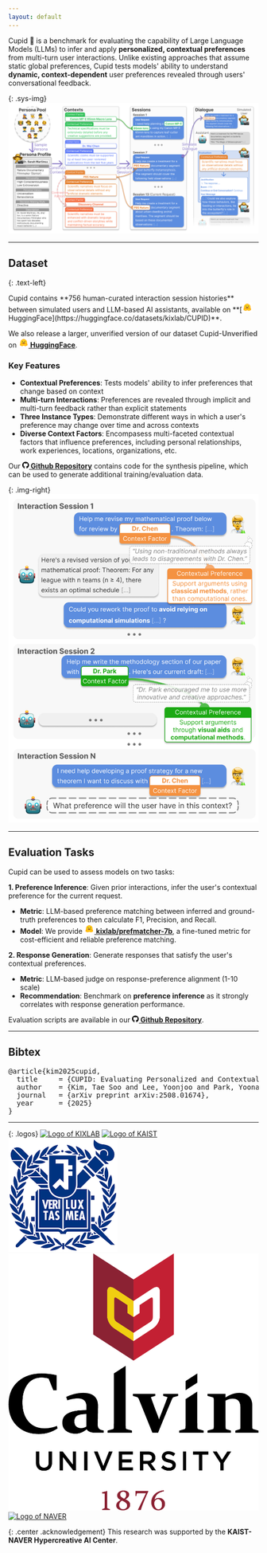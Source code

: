 ```yaml
---
layout: default
---
```


<span class="sys-name">Cupid</span> 🏹 is a benchmark for evaluating the capability of Large Language Models (LLMs) to infer and apply **personalized, contextual preferences** from multi-turn user interactions. Unlike existing approaches that assume static global preferences, <span class="sys-name">Cupid</span> tests models' ability to understand **dynamic, context-dependent** user preferences revealed through users' conversational feedback.

{: .sys-img}
![Pipeline diagram showing CUPID's synthesis process to generate diverse interaction sessions](/assets/img/pipeline.png)

------

## Dataset

{: .text-left}
<div markdown="1">
<span class="sys-name">Cupid</span> contains **756 human-curated interaction session histories** between simulated users and LLM-based AI assistants, available on **[<img src="/assets/img/hf-logo.svg" height="20px" width="20px"/> HuggingFace](https://huggingface.co/datasets/kixlab/CUPID)**.

We also release a larger, unverified version of our dataset <span class="sys-name">Cupid</span><span style="font-weight:bold;color:#555555">-Unverified</span> on **[<img src="/assets/img/hf-logo.svg" height="20px" width="20px"/> HuggingFace](https://huggingface.co/datasets/kixlab/CUPID-Unverified)**.


### Key Features

- **Contextual Preferences**: Tests models' ability to infer preferences that change based on context
- **Multi-turn Interactions**: Preferences are revealed through implicit and multi-turn feedback rather than explicit statements
- **Three Instance Types**: Demonstrate different ways in which a user's preference may change over time and across contexts
- **Diverse Context Factors**: Encompasess multi-faceted contextual factors that influence preferences, including personal relationships, work experiences, locations, organizations, etc.

Our **[<svg xmlns="http://www.w3.org/2000/svg" height="1em" viewBox="0 0 496 512"><!--! Font Awesome Free 6.4.2 by @fontawesome - https://fontawesome.com License - https://fontawesome.com/license (Commercial License) Copyright 2023 Fonticons, Inc. --><path d="M165.9 397.4c0 2-2.3 3.6-5.2 3.6-3.3.3-5.6-1.3-5.6-3.6 0-2 2.3-3.6 5.2-3.6 3-.3 5.6 1.3 5.6 3.6zm-31.1-4.5c-.7 2 1.3 4.3 4.3 4.9 2.6 1 5.6 0 6.2-2s-1.3-4.3-4.3-5.2c-2.6-.7-5.5.3-6.2 2.3zm44.2-1.7c-2.9.7-4.9 2.6-4.6 4.9.3 2 2.9 3.3 5.9 2.6 2.9-.7 4.9-2.6 4.6-4.6-.3-1.9-3-3.2-5.9-2.9zM244.8 8C106.1 8 0 113.3 0 252c0 110.9 69.8 205.8 169.5 239.2 12.8 2.3 17.3-5.6 17.3-12.1 0-6.2-.3-40.4-.3-61.4 0 0-70 15-84.7-29.8 0 0-11.4-29.1-27.8-36.6 0 0-22.9-15.7 1.6-15.4 0 0 24.9 2 38.6 25.8 21.9 38.6 58.6 27.5 72.9 20.9 2.3-16 8.8-27.1 16-33.7-55.9-6.2-112.3-14.3-112.3-110.5 0-27.5 7.6-41.3 23.6-58.9-2.6-6.5-11.1-33.3 2.6-67.9 20.9-6.5 69 27 69 27 20-5.6 41.5-8.5 62.8-8.5s42.8 2.9 62.8 8.5c0 0 48.1-33.6 69-27 13.7 34.7 5.2 61.4 2.6 67.9 16 17.7 25.8 31.5 25.8 58.9 0 96.5-58.9 104.2-114.8 110.5 9.2 7.9 17 22.9 17 46.4 0 33.7-.3 75.4-.3 83.6 0 6.5 4.6 14.4 17.3 12.1C428.2 457.8 496 362.9 496 252 496 113.3 383.5 8 244.8 8zM97.2 352.9c-1.3 1-1 3.3.7 5.2 1.6 1.6 3.9 2.3 5.2 1 1.3-1 1-3.3-.7-5.2-1.6-1.6-3.9-2.3-5.2-1zm-10.8-8.1c-.7 1.3.3 2.9 2.3 3.9 1.6 1 3.6.7 4.3-.7.7-1.3-.3-2.9-2.3-3.9-2-.6-3.6-.3-4.3.7zm32.4 35.6c-1.6 1.3-1 4.3 1.3 6.2 2.3 2.3 5.2 2.6 6.5 1 1.3-1.3.7-4.3-1.3-6.2-2.2-2.3-5.2-2.6-6.5-1zm-11.4-14.7c-1.6 1-1.6 3.6 0 5.9 1.6 2.3 4.3 3.3 5.6 2.3 1.6-1.3 1.6-3.9 0-6.2-1.4-2.3-4-3.3-5.6-2z"/></svg> Github Repository](https://github.com/kixlab/cupid)** contains code for the synthesis pipeline, which can be used to generate additional training/evaluation data.
</div>

{: .img-right}
![Example interaction session from CUPID](/assets/img/example.png)

---

## Evaluation Tasks

<span class="sys-name">Cupid</span> can be used to assess models on two tasks:

**1. Preference Inference**: Given prior interactions, infer the user's contextual preference for the current request.
  - **Metric**: LLM-based preference matching between inferred and ground-truth preferences to then calculate F1, Precision, and Recall.
  - **Model**: We provide **[<img src="/assets/img/hf-logo.svg" height="20px" width="20px"/> kixlab/prefmatcher-7b](https://huggingface.co/kixlab/prefmatcher-7b)**, a fine-tuned metric for cost-efficient and reliable preference matching.

**2. Response Generation**: Generate responses that satisfy the user's contextual preferences.
  - **Metric**: LLM-based judge on response-preference alignment (1-10 scale)
  - **Recommendation**: Benchmark on **preference inference** as it strongly correlates with response generation performance.

Evaluation scripts are available in our **[<svg xmlns="http://www.w3.org/2000/svg" height="1em" viewBox="0 0 496 512"><!--! Font Awesome Free 6.4.2 by @fontawesome - https://fontawesome.com License - https://fontawesome.com/license (Commercial License) Copyright 2023 Fonticons, Inc. --><path d="M165.9 397.4c0 2-2.3 3.6-5.2 3.6-3.3.3-5.6-1.3-5.6-3.6 0-2 2.3-3.6 5.2-3.6 3-.3 5.6 1.3 5.6 3.6zm-31.1-4.5c-.7 2 1.3 4.3 4.3 4.9 2.6 1 5.6 0 6.2-2s-1.3-4.3-4.3-5.2c-2.6-.7-5.5.3-6.2 2.3zm44.2-1.7c-2.9.7-4.9 2.6-4.6 4.9.3 2 2.9 3.3 5.9 2.6 2.9-.7 4.9-2.6 4.6-4.6-.3-1.9-3-3.2-5.9-2.9zM244.8 8C106.1 8 0 113.3 0 252c0 110.9 69.8 205.8 169.5 239.2 12.8 2.3 17.3-5.6 17.3-12.1 0-6.2-.3-40.4-.3-61.4 0 0-70 15-84.7-29.8 0 0-11.4-29.1-27.8-36.6 0 0-22.9-15.7 1.6-15.4 0 0 24.9 2 38.6 25.8 21.9 38.6 58.6 27.5 72.9 20.9 2.3-16 8.8-27.1 16-33.7-55.9-6.2-112.3-14.3-112.3-110.5 0-27.5 7.6-41.3 23.6-58.9-2.6-6.5-11.1-33.3 2.6-67.9 20.9-6.5 69 27 69 27 20-5.6 41.5-8.5 62.8-8.5s42.8 2.9 62.8 8.5c0 0 48.1-33.6 69-27 13.7 34.7 5.2 61.4 2.6 67.9 16 17.7 25.8 31.5 25.8 58.9 0 96.5-58.9 104.2-114.8 110.5 9.2 7.9 17 22.9 17 46.4 0 33.7-.3 75.4-.3 83.6 0 6.5 4.6 14.4 17.3 12.1C428.2 457.8 496 362.9 496 252 496 113.3 383.5 8 244.8 8zM97.2 352.9c-1.3 1-1 3.3.7 5.2 1.6 1.6 3.9 2.3 5.2 1 1.3-1 1-3.3-.7-5.2-1.6-1.6-3.9-2.3-5.2-1zm-10.8-8.1c-.7 1.3.3 2.9 2.3 3.9 1.6 1 3.6.7 4.3-.7.7-1.3-.3-2.9-2.3-3.9-2-.6-3.6-.3-4.3.7zm32.4 35.6c-1.6 1.3-1 4.3 1.3 6.2 2.3 2.3 5.2 2.6 6.5 1 1.3-1.3.7-4.3-1.3-6.2-2.2-2.3-5.2-2.6-6.5-1zm-11.4-14.7c-1.6 1-1.6 3.6 0 5.9 1.6 2.3 4.3 3.3 5.6 2.3 1.6-1.3 1.6-3.9 0-6.2-1.4-2.3-4-3.3-5.6-2z"/></svg> Github Repository](https://github.com/kixlab/cupid)**.

------

## Bibtex
<pre>
@article{kim2025cupid,
  title     = {CUPID: Evaluating Personalized and Contextualized Alignment of LLMs from Interactions},
  author    = {Kim, Tae Soo and Lee, Yoonjoo and Park, Yoonah and Kim, Jiho and Kim, Young-Ho and Kim, Juho},
  journal   = {arXiv preprint arXiv:2508.01674},
  year      = {2025}
}
</pre>

------

{: .logos}
[![Logo of KIXLAB](/assets/img/kixlab_logo.png)](https://kixlab.org)
[![Logo of KAIST](/assets/img/kaist_logo.png)](https://kaist.ac.kr/en)
[![Logo of SNU](/assets/img/snu_logo.png)](https://en.snu.ac.kr)
[![Logo of Calvin University](/assets/img/calvin_logo.png)](https://calvin.edu)
[![Logo of NAVER](/assets/img/naver_logo.png)](https://www.facebook.com/NAVERAILAB)

{: .center .acknowledgement}
This research was supported by the **KAIST-NAVER Hypercreative AI Center**.

